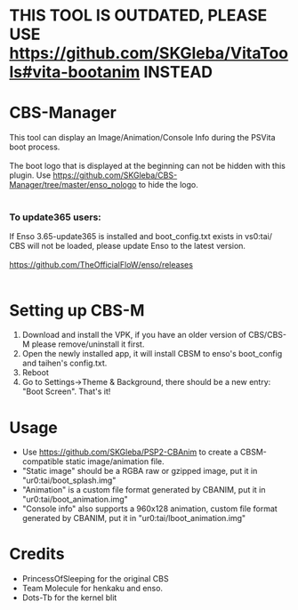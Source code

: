 # THIS TOOL IS OUTDATED, PLEASE USE https://github.com/SKGleba/VitaTools#vita-bootanim INSTEAD

# CBS-Manager
This tool can display an Image/Animation/Console Info during the PSVita boot process.<br>
<br>
The boot logo that is displayed at the beginning can not be hidden with this plugin. Use https://github.com/SKGleba/CBS-Manager/tree/master/enso_nologo to hide the logo.<br>
<br>
### To update365 users:
If Enso 3.65-update365 is installed and boot_config.txt exists in vs0:tai/ CBS will not be loaded, please update Enso to the latest version.<br>
<br>
https://github.com/TheOfficialFloW/enso/releases<br>
<br>

# Setting up CBS-M
 1) Download and install the VPK, if you have an older version of CBS/CBS-M please remove/uninstall it first.
 2) Open the newly installed app, it will install CBSM to enso's boot_config and taihen's config.txt.
 3) Reboot
 4) Go to Settings->Theme & Background, there should be a new entry: "Boot Screen". That's it!
 
# Usage
 - Use https://github.com/SKGleba/PSP2-CBAnim to create a CBSM-compatible static image/animation file.
 - "Static image" should be a RGBA raw or gzipped image, put it in "ur0:tai/boot_splash.img"
 - "Animation" is a custom file format generated by CBANIM, put it in "ur0:tai/boot_animation.img"
 - "Console info" also supports a 960x128 animation, custom file format generated by CBANIM, put it in "ur0:tai/lboot_animation.img"

# Credits
 - PrincessOfSleeping for the original CBS
 - Team Molecule for henkaku and enso.
 - Dots-Tb for the kernel blit
